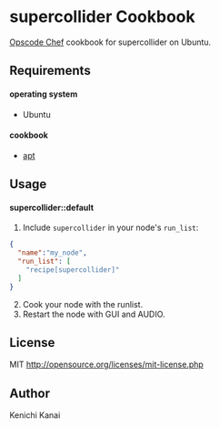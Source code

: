 supercollider Cookbook
======================
[Opscode Chef](http://www.opscode.com/chef/) cookbook for supercollider on Ubuntu.

Requirements
------------
#### operating system
- Ubuntu

#### cookbook
- [apt](http://community.opscode.com/cookbooks/apt)

Usage
-----
#### supercollider::default
1. Include `supercollider` in your node's `run_list`:
```json
{
  "name":"my_node",
  "run_list": [
    "recipe[supercollider]"
  ]
}
```

2. Cook your node with the runlist.
3. Restart the node with GUI and AUDIO.


License
-------
MIT
http://opensource.org/licenses/mit-license.php

Author
------
Kenichi Kanai

